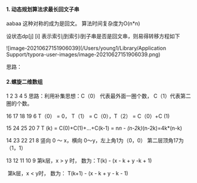 #### 1. 动态规划算法求最长回文子串

aabaa 这种对称的成为是回文。 算法时间复杂度为O(n*n)

设状态dp[j] [i] 表示索引j到索引i到子串是否是回文串，则易得转移方程如下

![image-20210627151906039](/Users/young1/Library/Application Support/typora-user-images/image-20210627151906039.png)

思路：



#### 2.螺旋二维数组

1     2 	 3 	 4 	5           思路：利用补集思想：C（0） 代表最外面一圈个数， C（1）代表第二圈的个数。

16   17   18    19    6						T（0） = 0， T（1） = C（0），T（2） = C（0）+C (1)

15   24   25    20    7						T  (k)  = C(0)+C(1)+...+C(k-1) = n*n - (n-2k)*(n-2k)=4k*(n-k)

14   23   22    21    8						竖向 0 ～ x，横向 0～y，左上角1为（0，0） 第二层顶角17为（1，1）

13   12   11   10     9						第k层，x > y 时， 数为：T(k) - (x - k + y -k + 1) 

​														  第k层，x < y时， 数为： T(k+1) - (x - k + y - k - 1)	